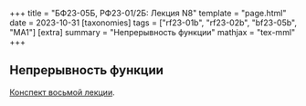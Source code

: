 +++
title = "БФ23-05Б, РФ23-01/2Б: Лекция N8"
template = "page.html"
date = 2023-10-31
[taxonomies]
tags = ["rf23-01b", "rf23-02b", "bf23-05b", "MA1"]
[extra]
summary = "Непрерывность функции"
mathjax = "tex-mml"
+++

<!-- more -->

## Непрерывность функции

[Конспект восьмой лекции](/MA1_Lecture_8.pdf). 